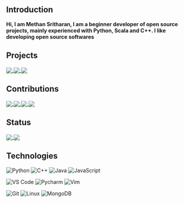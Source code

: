 ## Introduction
**Hi, I am Methan Sritharan, I am a beginner developer of open source projects, mainly experienced with Python, Scala and C++. I like developing open source softwares**

## Projects
<a href="https://github.com/SriMethan/lichess-bot-heroku">
  <img align="center" src="https://github-readme-stats.vercel.app/api/pin/?username=srimethan&repo=lichess-bot-heroku&show_owner=true&theme=algolia" />
</a>
<a href="https://github.com/SriMethan/lidraughts-bot-heroku">
  <img align="center" src="https://github-readme-stats.vercel.app/api/pin/?username=srimethan&repo=lidraughts-bot-heroku&show_owner=true&theme=algolia" />
</a>
<a href="https://github.com/SriMethan/discord-bot-heroku">
  <img align="center" src="https://github-readme-stats.vercel.app/api/pin/?username=srimethan&repo=discord-bot-heroku&show_owner=true&theme=algolia" />
</a>
  
## Contributions
<a href="https://github.com/WandererXII/lishogi">
  <img align="center" src="https://github-readme-stats.vercel.app/api/pin/?username=wandererXII&repo=lishogi&show_owner=true&theme=algolia" />
</a>
<a href="https://github.com/AttackingOrDefending/lidraughts-bot">
  <img align="center" src="https://github-readme-stats.vercel.app/api/pin/?username=AttackingOrDefending&repo=lidraughts-bot&show_owner=true&theme=algolia" />
</a>
<a href="https://github.com/The-Bot-Makers/Lichess-bot">
  <img align="center" src="https://github-readme-stats.vercel.app/api/pin/?username=The-Bot-Makers&repo=lichess-bot&show_owner=true&theme=algolia" />
</a>
<a href="https://github.com/The-Bot-Makers/Lishogi-bot">
  <img align="center" src="https://github-readme-stats.vercel.app/api/pin/?username=The-Bot-Makers&repo=lishogi-bot&show_owner=true&theme=algolia" />
</a>
  
## Status

<a href="https://github.com/srimethan/srimethan">
  <img align="center" src="https://github-readme-stats.vercel.app/api?username=srimethan&show_icons=true&include_all_commits=false&line_height=33&theme=algolia" />
</a>
<a href="https://coderstats.net/github/#srimethan">
  <img align="center" src="https://github-readme-stats.vercel.app/api/top-langs/?username=srimethan&hide=ruby&theme=algolia" />
</a>

## Technologies

![Python](https://img.shields.io/badge/-Python-3776AB?logo=python&logoColor=ffffff)
![C++](https://img.shields.io/badge/-C++-00599C?logo=c%2b%2b&logoColor=ffffff)
![Java](https://img.shields.io/badge/-Java-007396?logo=Java&logoColor=000000)
![JavaScript](https://img.shields.io/badge/-JavaScript-F7DF1E?&logo=javascript&logoColor=000000)

![VS Code](https://img.shields.io/badge/VSCode-%23007ACC?logo=Visual-studio-code)
![Pycharm](https://img.shields.io/badge/PyCharm-green?logo=PyCharm)
![Vim](https://img.shields.io/badge/Vim-019733?logo=vim)

![Git](https://img.shields.io/badge/-Git-%23F05032?logo=git&logoColor=%23ffffff)
![Linux](https://img.shields.io/badge/-Linux-FCC624?logo=linux&logoColor=000000)
![MongoDB](https://img.shields.io/badge/-MongoDB-47A248?logo=MongoDB&logoColor=ffffff)
